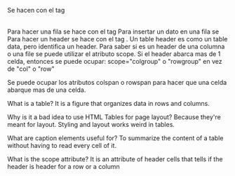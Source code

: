 Se hacen con el tag

<table></table>


Para hacer una fila se hace con el tag <tr></tr>
Para insertar un dato en una fila se <td></td>
Para hacer un header se hace con el tag <th></th>. Un table header es como un table data, pero identifica un header. Para saber si es un header de una columna o una file se puede utilizar el atributo scope. Si el header abarca mas de 1 celda, entonces se puede ocupar: scope="colgroup" o "rowgroup" en vez de "col" o "row"

Se puede ocupar los atributos colspan o rowspan para hacer que una celda abarque mas de una celda.

What is a table?
It is a figure that organizes data in rows and columns.

Why is it a bad idea to use HTML Tables for page layout?
Because they're meant for layout. Styling and layout works weird in tables.

What are caption elements useful for?
To summarize the content of a table without having to read every cell of it.

What is the scope attribute?
It is an attribute of header cells that tells if the header is header for a row or a column